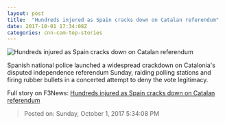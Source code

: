 ```yaml
---
layout: post
title:  "Hundreds injured as Spain cracks down on Catalan referendum"
date: 2017-10-01 17:34:08Z
categories: cnn-com-top-stories
---
```


![Hundreds injured as Spain cracks down on Catalan referendum](http://i2.cdn.cnn.com/cnnnext/dam/assets/171001091040-catalonia-referendum-civil-guard-1001-super-tease.jpg)

Spanish national police launched a widespread crackdown on Catalonia's disputed independence referendum Sunday, raiding polling stations and firing rubber bullets in a concerted attempt to deny the vote legitimacy.


Full story on F3News: [Hundreds injured as Spain cracks down on Catalan referendum](http://www.f3nws.com/n/CFhmhH)

> Posted on: Sunday, October 1, 2017 5:34:08 PM
